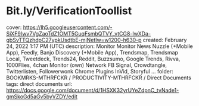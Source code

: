 # Bit.ly/VerificationToollist

cover: https://lh5.googleusercontent.com/-SiXF9Iwv7VgZaoTdZ1OMT5GuqFsmbQTVY_vtCG8-lwXDa-gbSvTTQzhdpC27ypkUsdtbE-mjNetIw=w1200-h630-p
created: February 24, 2022 1:17 PM (UTC)
description: Monitor Monitor News  Nuzzle (+Mobile App), Feedly, Banjo Discovery (+Mobile App), Trendsmap, Trendsmap Local, Tweetdeck, Trends24, Reddit, Buzzsumo, Google Trends, Rivva, 1000Flies, 4chan  Monitor (own) Network  FB Signal, Crowdtangle, Twitterlisten, Followerwonk Chrome Plugins  InVid, Storyful ...
folder: BOOKMRKS-MTHRFCKR / PRODUCTIVITY-MTHRFCKR / Direct Documents
tags: direct documents
url: https://docs.google.com/document/d/1HSXK32yrUYeZdpnC_tvNade1-gmSkoGd5aGv5byVZDY/edit